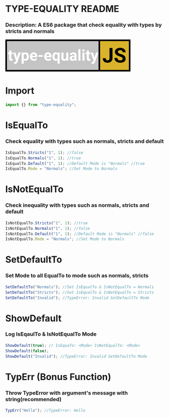 # __TYPE-EQUALITY README__

### __Description:__ A ES6 package that check equality with types by stricts and normals

![Logo](Icon/Logo.png)

# Import
```javascript 
import {} from "type-equality";
```

# IsEqualTo
### Check equality with types such as normals, stricts and default


```javascript 
IsEqualTo.Stricts("1", 1); //false
IsEqualTo.Normals("1", 1); //true
IsEqualTo.Default("1", 1); //Default Mode is "Normals" //true 
IsEqualTo.Mode = "Normals"; //Set Mode to Normals
```

# IsNotEqualTo
### Check inequality with types such as normals, stricts and default

```javascript
IsNotEqualTo.Stricts("1", 1); //true
IsNotEqualTo.Normals("1", 1); //false
IsNotEqualTo.Default("1", 1); //Default Mode is "Normals" //false
IsNotEqualTo.Mode = "Normals"; //Set Mode to Normals
```

# SetDefaultTo
### Set Mode to all EqualTo to mode such as normals, stricts

```javascript
SetDefaultTo("Normals"); //Set IsEqualTo & IsNotEqualTo = Normals
SetDefaultTo("Stricts"); //Set IsEqualTo & IsNotEqualTo = Stricts
SetDefaultTo("Invalid"); //TypeError: Invalid SetDefaultTo Mode
```

# ShowDefault
### Log IsEqaulTo & IsNotEqualTo Mode

```javascript
ShowDefault(true); // IsEquaTo: <Mode> IsNotEqualTo: <Mode>
ShowDefault(false);
ShowDefault("Invalid"); //TypeError: Invalid SetDefaultTo Mode
```

# TypErr (Bonus Function)
### Throw TypeError with argument's message with string(recommended)

```javascript
TypErr("Hello"); //TypeError: Hello
```
